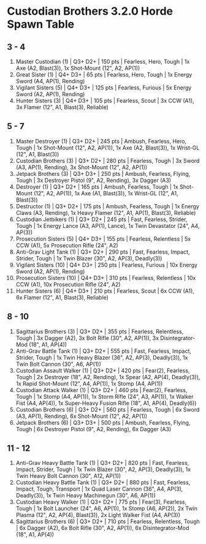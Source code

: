 # Custodian Brothers 3.2.0 Horde Spawn Table

## 3 - 4

1. Master Custodian (1) | Q3+ D2+ | 150 pts | Fearless, Hero, Tough | 1x Axe (A2, Blast(3)), 1x Shot-Mount (12", A2, AP(1))
1. Great Sister (1) | Q4+ D3+ | 65 pts | Fearless, Hero, Tough | 1x Energy Sword (A4, AP(1), Rending)
1. Vigilant Sisters (5) | Q4+ D3+ | 125 pts | Fearless, Furious | 5x Energy Sword (A2, AP(1), Rending)
1. Hunter Sisters (3) | Q4+ D3+ | 105 pts | Fearless, Scout | 3x CCW (A1), 3x Flamer (12", A1, Blast(3), Reliable)

## 5 - 7

1. Master Destroyer (1) | Q3+ D2+ | 245 pts | Ambush, Fearless, Hero, Tough | 1x Shot-Mount (12", A2, AP(1)), 1x Axe (A2, Blast(3)), 1x Wrist-GL (12", A1, Blast(3))
1. Custodian Brothers (3) | Q3+ D2+ | 280 pts | Fearless, Tough | 3x Sword (A3, AP(1), Rending), 3x Shot-Mount (12", A2, AP(1))
1. Jetpack Brothers (3) | Q3+ D3+ | 250 pts | Ambush, Fearless, Flying, Tough | 3x Destroyer Pistol (9", A2, Rending), 3x Dagger (A3)
1. Destroyer (1) | Q3+ D2+ | 165 pts | Ambush, Fearless, Tough | 1x Shot-Mount (12", A2, AP(1)), 1x Axe (A1, Blast(3)), 1x Wrist-GL (12", A1, Blast(3))
1. Destructor (1) | Q3+ D2+ | 175 pts | Ambush, Fearless, Tough | 1x Energy Claws (A3, Rending), 1x Heavy Flamer (12", A1, AP(1), Blast(3), Reliable)
1. Custodian Jetbikers (1) | Q3+ D2+ | 245 pts | Fast, Fearless, Strider, Tough | 1x Energy Lance (A3, AP(1), Lance), 1x Twin Devastator (24", A4, AP(3))
1. Prosecution Sisters (5) | Q4+ D3+ | 155 pts | Fearless, Relentless | 5x CCW (A1), 5x Prosecution Rifle (24", A2)
1. Anti-Grav Light Tank (1) | Q3+ D2+ | 290 pts | Fast, Fearless, Impact, Strider, Tough | 1x Twin Blazer (30", A2, AP(3), Deadly(3))
1. Vigilant Sisters (10) | Q4+ D3+ | 250 pts | Fearless, Furious | 10x Energy Sword (A2, AP(1), Rending)
1. Prosecution Sisters (10) | Q4+ D3+ | 310 pts | Fearless, Relentless | 10x CCW (A1), 10x Prosecution Rifle (24", A2)
1. Hunter Sisters (6) | Q4+ D3+ | 210 pts | Fearless, Scout | 6x CCW (A1), 6x Flamer (12", A1, Blast(3), Reliable)

## 8 - 10

1. Sagittarius Brothers (3) | Q3+ D2+ | 355 pts | Fearless, Relentless, Tough | 3x Dagger (A2), 3x Bolt Rifle (30", A2, AP(1)), 3x Disintegrator-Mod (18", A1, AP(4))
1. Anti-Grav Battle Tank (1) | Q3+ D2+ | 555 pts | Fast, Fearless, Impact, Strider, Tough | 1x Twin Heavy Blazer (36", A2, AP(3), Deadly(3)), 1x Twin Bolt Cannon (30", A6, AP(1))
1. Custodian Assault Walker (1) | Q3+ D2+ | 420 pts | Fear(2), Fearless, Tough | 2x Destroyer (18", A2, Rending), 1x Spear (A2, AP(4), Deadly(3)), 1x Rapid Shot-Mount (12", A4, AP(1)), 1x Stomp (A4, AP(1))
1. Custodian Attack Walker (1) | Q3+ D2+ | 460 pts | Fear(2), Fearless, Tough | 1x Stomp (A4, AP(1)), 1x Storm Rifle (24", A3, AP(1)), 1x Walker Fist (A4, AP(4)), 1x Super-Heavy Fusion Rifle (18", A1, AP(4), Deadly(6))
1. Custodian Brothers (6) | Q3+ D2+ | 560 pts | Fearless, Tough | 6x Sword (A3, AP(1), Rending), 6x Shot-Mount (12", A2, AP(1))
1. Jetpack Brothers (6) | Q3+ D3+ | 500 pts | Ambush, Fearless, Flying, Tough | 6x Destroyer Pistol (9", A2, Rending), 6x Dagger (A3)

## 11 - 12

1. Anti-Grav Heavy Battle Tank (1) | Q3+ D2+ | 820 pts | Fast, Fearless, Impact, Strider, Tough | 1x Twin Blazer (30", A2, AP(3), Deadly(3)), 1x Twin Heavy Bolt Cannon (30", A12, AP(1))
1. Custodian Heavy Battle Tank (1) | Q3+ D2+ | 880 pts | Fast, Fearless, Impact, Tough, Transport | 1x Quad Laser Cannon (36", A4, AP(3), Deadly(3)), 1x Twin Heavy Machinegun (30", A6, AP(1))
1. Custodian Heavy Walker (1) | Q3+ D2+ | 775 pts | Fear(3), Fearless, Tough | 1x Bolt Launcher (24", A6, AP(1)), 1x Stomp (A6, AP(2)), 2x Twin Plasma (12", A2, AP(4), Blast(3)), 2x Light Walker Fist (A4, AP(3))
1. Sagittarius Brothers (6) | Q3+ D2+ | 710 pts | Fearless, Relentless, Tough | 6x Dagger (A2), 6x Bolt Rifle (30", A2, AP(1)), 6x Disintegrator-Mod (18", A1, AP(4))